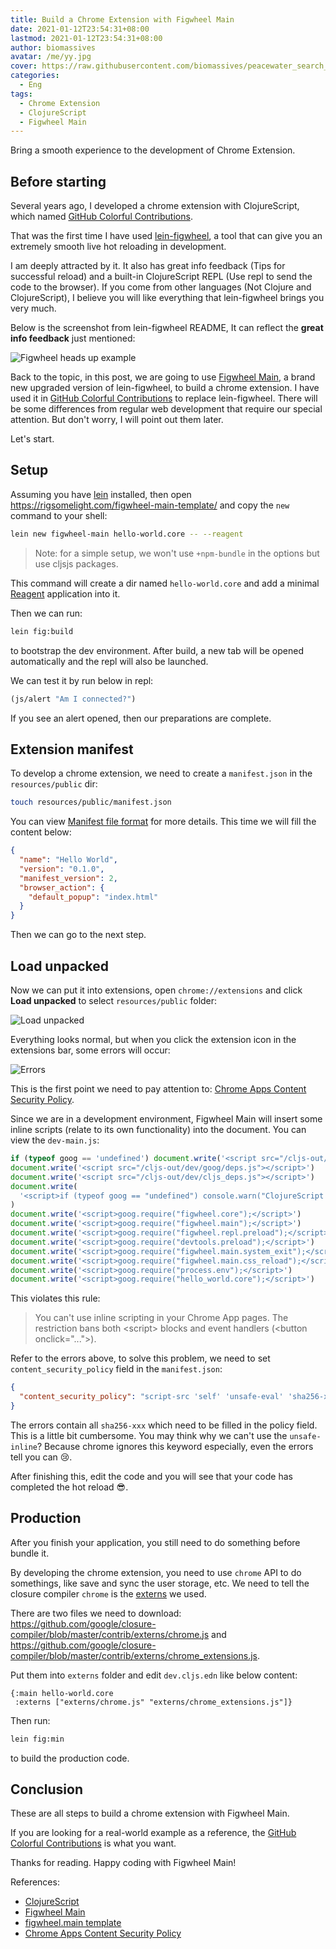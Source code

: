 ```yaml
---
title: Build a Chrome Extension with Figwheel Main
date: 2021-01-12T23:54:31+08:00
lastmod: 2021-01-12T23:54:31+08:00
author: biomassives
avatar: /me/yy.jpg
cover: https://raw.githubusercontent.com/biomassives/peacewater_search_scdhub_solutions_library/main/static/img/50bef46befeec85cab9d532fdc23d811.jpg
categories:
  - Eng
tags:
  - Chrome Extension
  - ClojureScript
  - Figwheel Main
---
```


Bring a smooth experience to the development of Chrome Extension.

<!--more-->

## Before starting

Several years ago, I developed a chrome extension with ClojureScript,
which named [GitHub Colorful Contributions](https://github.com/g1eny0ung/github-colorful-contributions-graph).

That was the first time I have used [lein-figwheel](https://github.com/bhauman/lein-figwheel), a tool that can give you an extremely smooth live hot reloading in development.

I am deeply attracted by it. It also has great info feedback (Tips for successful reload) and a built-in ClojureScript REPL (Use repl to send the code to the browser). If you come from other languages (Not Clojure and ClojureScript), I believe you will like everything that lein-figwheel brings you very much.

Below is the screenshot from lein-figwheel README, It can reflect the **great info feedback** just mentioned:

![Figwheel heads up example](https://s3.amazonaws.com/bhauman-blog-images/figwheel_image.png)

Back to the topic, in this post, we are going to use [Figwheel Main](https://figwheel.org/), a brand new upgraded version of lein-figwheel, to build a chrome extension.
I have used it in [GitHub Colorful Contributions](https://github.com/g1eny0ung/github-colorful-contributions-graph) to replace lein-figwheel.
There will be some differences from regular web development that require our special attention. But don't worry, I will point out them later.

Let's start.

## Setup

Assuming you have [lein](https://leiningen.org/) installed, then open <https://rigsomelight.com/figwheel-main-template/> and copy the `new` command to your shell:

```sh
lein new figwheel-main hello-world.core -- --reagent
```

> Note: for a simple setup, we won't use `+npm-bundle` in the options but use cljsjs packages.

This command will create a dir named `hello-world.core` and add a minimal [Reagent](https://reagent-project.github.io/) application into it.

Then we can run:

```sh
lein fig:build
```

to bootstrap the dev environment. After build, a new tab will be opened automatically and the repl will also be launched.

We can test it by run below in repl:

```clojure
(js/alert "Am I connected?")
```

If you see an alert opened, then our preparations are complete.

## Extension manifest

To develop a chrome extension, we need to create a `manifest.json` in the `resources/public` dir:

```sh
touch resources/public/manifest.json
```

You can view [Manifest file format](https://developer.chrome.com/docs/extensions/mv2/manifest/#manifest_version) for more details. This time we will fill the content below:

```json
{
  "name": "Hello World",
  "version": "0.1.0",
  "manifest_version": 2,
  "browser_action": {
    "default_popup": "index.html"
  }
}
```

Then we can go to the next step.

## Load unpacked

Now we can put it into extensions, open `chrome://extensions` and click **Load unpacked** to select `resources/public` folder:

![Load unpacked](/img/build-a-chrome-extension-with-figwheel-main/load-unpacked.png)

Everything looks normal, but when you click the extension icon in the extensions bar, some errors will occur:

![Errors](/img/build-a-chrome-extension-with-figwheel-main/errors.png)

This is the first point we need to pay attention to: [Chrome Apps Content Security Policy](https://developer.chrome.com/docs/apps/contentSecurityPolicy/).

Since we are in a development environment, Figwheel Main will insert some inline scripts (relate to its own functionality) into the document. You can view the `dev-main.js`:

```js
if (typeof goog == 'undefined') document.write('<script src="/cljs-out/dev/goog/base.js"></script>')
document.write('<script src="/cljs-out/dev/goog/deps.js"></script>')
document.write('<script src="/cljs-out/dev/cljs_deps.js"></script>')
document.write(
  '<script>if (typeof goog == "undefined") console.warn("ClojureScript could not load :main, did you forget to specify :asset-path?");</script>'
)
document.write('<script>goog.require("figwheel.core");</script>')
document.write('<script>goog.require("figwheel.main");</script>')
document.write('<script>goog.require("figwheel.repl.preload");</script>')
document.write('<script>goog.require("devtools.preload");</script>')
document.write('<script>goog.require("figwheel.main.system_exit");</script>')
document.write('<script>goog.require("figwheel.main.css_reload");</script>')
document.write('<script>goog.require("process.env");</script>')
document.write('<script>goog.require("hello_world.core");</script>')
```

This violates this rule:

> You can't use inline scripting in your Chrome App pages. The restriction bans both \<script\> blocks and event handlers (\<button onclick="..."\>).

Refer to the errors above, to solve this problem, we need to set `content_security_policy` field in the `manifest.json`:

```json
{
  "content_security_policy": "script-src 'self' 'unsafe-eval' 'sha256-xxx' 'sha256-xxx' 'sha256-xxx'; object-src 'self'"
}
```

The errors contain all `sha256-xxx` which need to be filled in the policy field. This is a little bit cumbersome. You may think why we can't use the `unsafe-inline`?
Because chrome ignores this keyword especially, even the errors tell you can 😢.

After finishing this, edit the code and you will see that your code has completed the hot reload 😎.

## Production

After you finish your application, you still need to do something before bundle it.

By developing the chrome extension, you need to use `chrome` API to do somethings, like save and sync the user storage, etc. We need to tell the closure compiler `chrome` is the [externs](https://developers.google.com/closure/compiler/docs/externs-and-exports) we used.

There are two files we need to download: <https://github.com/google/closure-compiler/blob/master/contrib/externs/chrome.js> and <https://github.com/google/closure-compiler/blob/master/contrib/externs/chrome_extensions.js>.

Put them into `externs` folder and edit `dev.cljs.edn` like below content:

```
{:main hello-world.core
 :externs ["externs/chrome.js" "externs/chrome_extensions.js"]}
```

Then run:

```sh
lein fig:min
```

to build the production code.

## Conclusion

These are all steps to build a chrome extension with Figwheel Main.

If you are looking for a real-world example as a reference, the [GitHub Colorful Contributions](https://github.com/g1eny0ung/github-colorful-contributions-graph) is what you want.

Thanks for reading. Happy coding with Figwheel Main!

References:

- [ClojureScript](https://clojurescript.org/)
- [Figwheel Main](https://figwheel.org/)
- [figwheel.main template](https://rigsomelight.com/figwheel-main-template/)
- [Chrome Apps Content Security Policy](https://developer.chrome.com/docs/apps/contentSecurityPolicy/)
